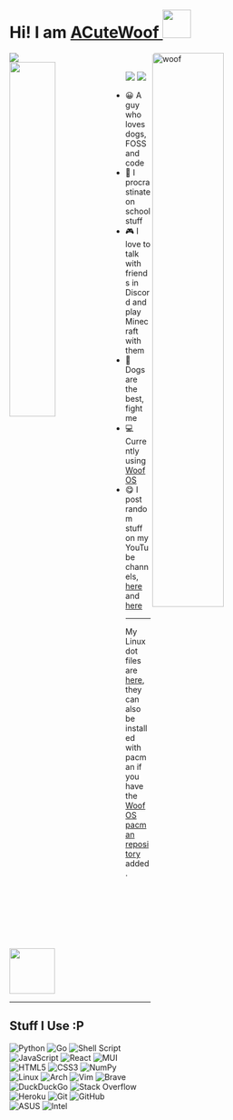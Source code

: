 # Hi! I am [ACuteWoof ](https:/acutewoof.github.io/) <img width="50px" src="https://external-content.duckduckgo.com/iu/?u=https%3A%2F%2Fi.pinimg.com%2Foriginals%2F76%2F4d%2Faf%2F764dafb1db8f39fc0f67baeee437895d.gif&f=1&nofb=1">

<a href="https://github.com/ACuteWoof">
<img align="right" width="50%" src="https://external-content.duckduckgo.com/iu/?u=https%3A%2F%2Fi.pinimg.com%2Foriginals%2Fe1%2F49%2F4f%2Fe1494f4fab6524ee9d314f2eaa63f9c1.gif&f=1&nofb=1" alt="woof" style="border-radius: 5px"/>
</a>

<a href="https://discord.gg/9ZBmZYVrD3"><img src="https://img.shields.io/badge/ACuteWoof%27s%20Community-%237289DA.svg?style=for-the-badge&logo=discord&logoColor=white"></a>
<br>
<img src="https://lanyard.cnrad.dev/api/618114750827462660?idleMessage=A%20woof%20doing%20woof%20things&borderRadius=0" align="left" width="40%">
<br>
<a href="https://youtube.com/acutewoof"><img src="https://img.shields.io/badge/ACuteWoof-%23FF0000.svg?style=for-the-badge&logo=YouTube&logoColor=white"></a>
<a href="https://youtube.com/acodingwoof"><img src="https://img.shields.io/badge/ACodingWoof-%23FF0000.svg?style=for-the-badge&logo=YouTube&logoColor=white"></a>

- 😀 A guy who loves dogs, FOSS and code
- 🦥 I procrastinate on school stuff
- 🎮 I love to talk with friends in Discord and play Minecraft with them
- 🐶 Dogs are the best, fight me
- 💻 Currently using [Woof OS](https://woof-os.github.io)
- 😋 I post random stuff on my YouTube channels, [here](https://youtube.com/acodingwoof) and [here](https://youtube.com/acutewoof)

---

My Linux dot files are [here](https://github.com/acutewoof/dot-files), they can also be installed with pacman if you have the [Woof OS pacman repository](https://woof-os.github.io/woof-pacman-repo) added.

<img src="https://forthebadge.com/images/badges/for-you.svg" width="80px">

---

## Stuff I Use :P

![Python](https://img.shields.io/badge/python-3670A0?style=for-the-badge&logo=python&logoColor=ffdd54)
![Go](https://img.shields.io/badge/go-%23121011?style=for-the-badge&logo=golang)
![Shell Script](https://img.shields.io/badge/shell_script-%23121011.svg?style=for-the-badge&logo=gnu-bash&logoColor=white)
![JavaScript](https://img.shields.io/badge/javascript-%23323330.svg?style=for-the-badge&logo=javascript&logoColor=%23F7DF1E)
![React](https://img.shields.io/badge/react-%2320232a.svg?style=for-the-badge&logo=react&logoColor=%2361DAFB)
![MUI](https://img.shields.io/badge/MUI-%230081CB.svg?style=for-the-badge&logo=material-ui&logoColor=white)
![HTML5](https://img.shields.io/badge/html5-%23E34F26.svg?style=for-the-badge&logo=html5&logoColor=white)
![CSS3](https://img.shields.io/badge/css3-%231572B6.svg?style=for-the-badge&logo=css3&logoColor=white)
![NumPy](https://img.shields.io/badge/numpy-%23013243.svg?style=for-the-badge&logo=numpy&logoColor=white)
<br>
![Linux](https://img.shields.io/badge/Linux-FCC624?style=for-the-badge&logo=linux&logoColor=black)
![Arch](https://img.shields.io/badge/Woof%20OS%20Arch%20Linux-1793D1?logo=arch-linux&logoColor=fff&style=for-the-badge)
![Vim](https://img.shields.io/badge/VIM-%2311AB00.svg?style=for-the-badge&logo=vim&logoColor=white)
![Brave](https://img.shields.io/badge/Brave-FB542B?style=for-the-badge&logo=Brave&logoColor=white)
![DuckDuckGo](https://img.shields.io/badge/DuckDuckGo-DE5833?style=for-the-badge&logo=DuckDuckGo&logoColor=white)
![Stack Overflow](https://img.shields.io/badge/-Stackoverflow-FE7A16?style=for-the-badge&logo=stack-overflow&logoColor=white)
![Heroku](https://img.shields.io/badge/heroku-%23430098.svg?style=for-the-badge&logo=heroku&logoColor=white)
![Git](https://img.shields.io/badge/git-%23F05033.svg?style=for-the-badge&logo=git&logoColor=white)
![GitHub](https://img.shields.io/badge/github-%23121011.svg?style=for-the-badge&logo=github&logoColor=white)
<br>
![ASUS](https://img.shields.io/badge/asus-000080.svg?style=for-the-badge&logo=asus&logoColor=white)
![Intel](https://img.shields.io/badge/intel-0071C5.svg?style=for-the-badge&logo=intel&logoColor=white)
<br>
